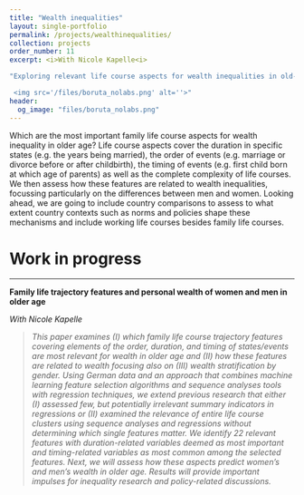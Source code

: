 ```yaml
---
title: "Wealth inequalities"
layout: single-portfolio
permalink: /projects/wealthinequalities/
collection: projects
order_number: 11
excerpt: <i>With Nicole Kapelle<i>

"Exploring relevant life course aspects for wealth inequalities in old-age

 <img src='/files/boruta_nolabs.png' alt=''>"
header: 
  og_image: "files/boruta_nolabs.png"
---
```


Which are the most important family life course aspects for wealth inequality in older age? Life course aspects cover the duration in specific states (e.g. the years being married), the order of events (e.g. marriage or divorce before or after childbirth), the timing of events (e.g. first child born at which age of parents) as well as the complete complexity of life courses. We then assess how these features are related to wealth inequalities, focussing particularly on the differences between men and women. 
Looking ahead, we are going to include country comparisons to assess to what extent country contexts such as norms and policies shape these mechanisms and include working life courses besides family life courses.



Work in progress
======
------
**Family life trajectory features and personal wealth of women and men in older age**

<i>With Nicole Kapelle<i>
> This  paper examines (I) which family life course trajectory features covering elements of the order, duration, and timing of states/events are most relevant for wealth in older age and (II) how these features are related to wealth focusing also on (III) wealth stratification by gender. Using German data and an approach that combines machine learning feature selection algorithms and sequence analyses tools with regression techniques, we extend previous research that either (I) assessed few, but potentially irrelevant summary indicators in regressions or (II) examined the relevance of entire life course clusters using sequence analyses and regressions without determining which single features matter. We identify 22 relevant features with duration-related variables deemed as most important and timing-related variables as most common among the selected features. Next, we will assess how these aspects predict women’s and men’s wealth in older age. Results will provide important impulses for inequality research and policy-related discussions.  


